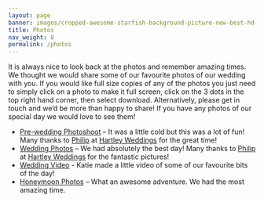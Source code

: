 ```yaml
---
layout: page
banner: images/cropped-awesome-starfish-background-picture-new-best-hd-wallpapers-of-starfish-2.jpg
title: Photos
nav_weight: 8
permalink: /photos
---
```

It is always nice to look back at the photos and remember amazing times. We thought we would share some of our favourite photos of our wedding with you. If you would like full size copies of any of the photos you just need to simply click on a photo to make it full screen, click on the 3 dots in the top right hand corner, then select download. Alternatively, please get in touch and we’d be more than happy to share! If you have any photos of our special day we would love to see them!

* <a href="https://goo.gl/photos/NFcnpbo5vouYMAZUA" target="_blank">Pre-wedding Photoshoot</a> – It was a little cold but this was a lot of fun! Many thanks to [Philip](http://www.hartleyweddings.co.uk/about) at [Hartley Weddings](http://www.hartleyweddings.co.uk/)  for the great time!
* <a href="https://goo.gl/photos/KU38GjvVhVhz8koe7" target="_blank">Wedding Photos</a> – We had absolutely the best day! Many thanks to [Philip](http://www.hartleyweddings.co.uk/about) at [Hartley Weddings](http://www.hartleyweddings.co.uk/) for the fantastic pictures!
* <a href="https://goo.gl/photos/C5NUArVw5cxKmC3k8" target="_blank">Wedding Video</a> - Katie made a little video of some of our favourite bits of the day!
* <a href="https://goo.gl/photos/Watpf2fjiAWCfc4G7" target="_blank">Honeymoon Photos</a> – What an awesome adventure. We had the most amazing time.